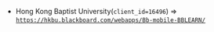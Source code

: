  - Hong Kong Baptist University(`client_id=16496`) => [`https://hkbu.blackboard.com/webapps/Bb-mobile-BBLEARN/`](https://hkbu.blackboard.com/webapps/Bb-mobile-BBLEARN/)
